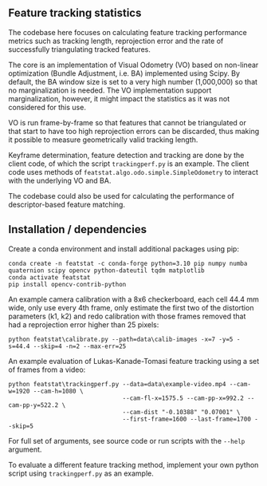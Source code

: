 ## Feature tracking statistics 
The codebase here focuses on calculating feature tracking performance metrics such as tracking length,
reprojection error and the rate of successfully triangulating tracked features.

The core is an implementation of Visual Odometry (VO) based on non-linear optimization (Bundle Adjustment, i.e. BA) 
implemented using Scipy. By default, the BA window size is set to a very high number (1,000,000) so that 
no marginalization is needed. The VO implementation support marginalization, however, it might impact the statistics as
it was not considered for this use.

VO is run frame-by-frame so that features that cannot be triangulated or that start to have too high reprojection errors
can be discarded, thus making it possible to measure geometrically valid tracking length.

Keyframe determination, feature detection and tracking are done by the client code, of which the script 
`trackingperf.py` is an example. The client code uses methods of `featstat.algo.odo.simple.SimpleOdometry` to
interact with the underlying VO and BA.

The codebase could also be used for calculating the performance of descriptor-based feature matching.

## Installation / dependencies

Create a conda environment and install additional packages using pip:

```
conda create -n featstat -c conda-forge python=3.10 pip numpy numba quaternion scipy opencv python-dateutil tqdm matplotlib
conda activate featstat
pip install opencv-contrib-python
```

An example camera calibration with a 8x6 checkerboard, each cell 44.4 mm wide, only use every 4th frame,
only estimate the first two of the distortion parameters (k1, k2) and redo calibration with those frames removed 
that had a reprojection error higher than 25 pixels:
```
python featstat\calibrate.py --path=data\calib-images -x=7 -y=5 -s=44.4 --skip=4 -n=2 --max-err=25
```

An example evaluation of Lukas-Kanade-Tomasi feature tracking using a set of frames from a video:
```
python featstat\trackingperf.py --data=data\example-video.mp4 --cam-w=1920 --cam-h=1080 \
                                --cam-fl-x=1575.5 --cam-pp-x=992.2 --cam-pp-y=522.2 \
                                --cam-dist "-0.10388" "0.07001" \
                                --first-frame=1600 --last-frame=1700 --skip=5
```

For full set of arguments, see source code or run scripts with the `--help` argument.

To evaluate a different feature tracking method, implement your own python script using `trackingperf.py` as an example.
